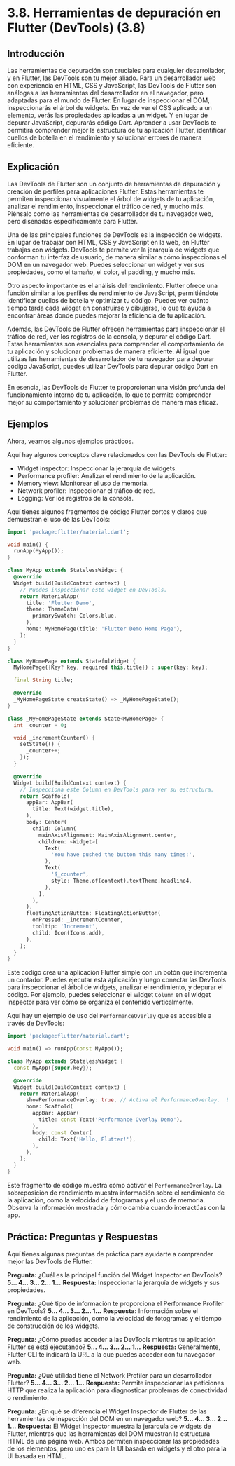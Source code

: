 # 3.8. Herramientas de depuración en Flutter (DevTools) (3.8)

## Introducción

Las herramientas de depuración son cruciales para cualquier desarrollador, y en Flutter, las DevTools son tu mejor aliado. Para un desarrollador web con experiencia en HTML, CSS y JavaScript, las DevTools de Flutter son análogas a las herramientas del desarrollador en el navegador, pero adaptadas para el mundo de Flutter. En lugar de inspeccionar el DOM, inspeccionarás el árbol de widgets. En vez de ver el CSS aplicado a un elemento, verás las propiedades aplicadas a un widget. Y en lugar de depurar JavaScript, depurarás código Dart. Aprender a usar DevTools te permitirá comprender mejor la estructura de tu aplicación Flutter, identificar cuellos de botella en el rendimiento y solucionar errores de manera eficiente.

## Explicación

Las DevTools de Flutter son un conjunto de herramientas de depuración y creación de perfiles para aplicaciones Flutter.  Estas herramientas te permiten inspeccionar visualmente el árbol de widgets de tu aplicación, analizar el rendimiento, inspeccionar el tráfico de red, y mucho más.  Piénsalo como las herramientas de desarrollador de tu navegador web, pero diseñadas específicamente para Flutter.

Una de las principales funciones de DevTools es la inspección de widgets. En lugar de trabajar con HTML, CSS y JavaScript en la web, en Flutter trabajas con widgets. DevTools te permite ver la jerarquía de widgets que conforman tu interfaz de usuario, de manera similar a cómo inspeccionas el DOM en un navegador web. Puedes seleccionar un widget y ver sus propiedades, como el tamaño, el color, el padding, y mucho más.

Otro aspecto importante es el análisis del rendimiento. Flutter ofrece una función similar a los perfiles de rendimiento de JavaScript, permitiéndote identificar cuellos de botella y optimizar tu código. Puedes ver cuánto tiempo tarda cada widget en construirse y dibujarse, lo que te ayuda a encontrar áreas donde puedes mejorar la eficiencia de tu aplicación.

Además, las DevTools de Flutter ofrecen herramientas para inspeccionar el tráfico de red, ver los registros de la consola, y depurar el código Dart.  Estas herramientas son esenciales para comprender el comportamiento de tu aplicación y solucionar problemas de manera eficiente. Al igual que utilizas las herramientas de desarrollador de tu navegador para depurar código JavaScript, puedes utilizar DevTools para depurar código Dart en Flutter.

En esencia, las DevTools de Flutter te proporcionan una visión profunda del funcionamiento interno de tu aplicación, lo que te permite comprender mejor su comportamiento y solucionar problemas de manera más eficaz.

## Ejemplos

Ahora, veamos algunos ejemplos prácticos.

Aquí hay algunos conceptos clave relacionados con las DevTools de Flutter:

- Widget inspector: Inspeccionar la jerarquía de widgets.
- Performance profiler: Analizar el rendimiento de la aplicación.
- Memory view: Monitorear el uso de memoria.
- Network profiler: Inspeccionar el tráfico de red.
- Logging: Ver los registros de la consola.

Aquí tienes algunos fragmentos de código Flutter cortos y claros que demuestran el uso de las DevTools:

```dart
import 'package:flutter/material.dart';

void main() {
  runApp(MyApp());
}

class MyApp extends StatelessWidget {
  @override
  Widget build(BuildContext context) {
    // Puedes inspeccionar este widget en DevTools.
    return MaterialApp(
      title: 'Flutter Demo',
      theme: ThemeData(
        primarySwatch: Colors.blue,
      ),
      home: MyHomePage(title: 'Flutter Demo Home Page'),
    );
  }
}

class MyHomePage extends StatefulWidget {
  MyHomePage({Key? key, required this.title}) : super(key: key);

  final String title;

  @override
  _MyHomePageState createState() => _MyHomePageState();
}

class _MyHomePageState extends State<MyHomePage> {
  int _counter = 0;

  void _incrementCounter() {
    setState(() {
      _counter++;
    });
  }

  @override
  Widget build(BuildContext context) {
    // Inspecciona este Column en DevTools para ver su estructura.
    return Scaffold(
      appBar: AppBar(
        title: Text(widget.title),
      ),
      body: Center(
        child: Column(
          mainAxisAlignment: MainAxisAlignment.center,
          children: <Widget>[
            Text(
              'You have pushed the button this many times:',
            ),
            Text(
              '$_counter',
              style: Theme.of(context).textTheme.headline4,
            ),
          ],
        ),
      ),
      floatingActionButton: FloatingActionButton(
        onPressed: _incrementCounter,
        tooltip: 'Increment',
        child: Icon(Icons.add),
      ),
    );
  }
}
```

Este código crea una aplicación Flutter simple con un botón que incrementa un contador. Puedes ejecutar esta aplicación y luego conectar las DevTools para inspeccionar el árbol de widgets, analizar el rendimiento, y depurar el código.  Por ejemplo, puedes seleccionar el widget `Column` en el widget inspector para ver cómo se organiza el contenido verticalmente.

Aquí hay un ejemplo de uso del `PerformanceOverlay` que es accesible a través de DevTools:

```dart
import 'package:flutter/material.dart';

void main() => runApp(const MyApp());

class MyApp extends StatelessWidget {
  const MyApp({super.key});

  @override
  Widget build(BuildContext context) {
    return MaterialApp(
      showPerformanceOverlay: true, // Activa el PerformanceOverlay.  Esto es una forma de verlo, también se activa desde DevTools.
      home: Scaffold(
        appBar: AppBar(
          title: const Text('Performance Overlay Demo'),
        ),
        body: const Center(
          child: Text('Hello, Flutter!'),
        ),
      ),
    );
  }
}
```

Este fragmento de código muestra cómo activar el `PerformanceOverlay`.  La sobreposición de rendimiento muestra información sobre el rendimiento de la aplicación, como la velocidad de fotogramas y el uso de memoria. Observa la información mostrada y cómo cambia cuando interactúas con la app.

## Práctica: Preguntas y Respuestas

Aquí tienes algunas preguntas de práctica para ayudarte a comprender mejor las DevTools de Flutter.

**Pregunta:** ¿Cuál es la principal función del Widget Inspector en DevTools?
**5... 4... 3... 2... 1...**
**Respuesta:** Inspeccionar la jerarquía de widgets y sus propiedades.

**Pregunta:** ¿Qué tipo de información te proporciona el Performance Profiler en DevTools?
**5... 4... 3... 2... 1...**
**Respuesta:** Información sobre el rendimiento de la aplicación, como la velocidad de fotogramas y el tiempo de construcción de los widgets.

**Pregunta:** ¿Cómo puedes acceder a las DevTools mientras tu aplicación Flutter se está ejecutando?
**5... 4... 3... 2... 1...**
**Respuesta:** Generalmente, Flutter CLI te indicará la URL a la que puedes acceder con tu navegador web.

**Pregunta:** ¿Qué utilidad tiene el Network Profiler para un desarrollador Flutter?
**5... 4... 3... 2... 1...**
**Respuesta:** Permite inspeccionar las peticiones HTTP que realiza la aplicación para diagnosticar problemas de conectividad o rendimiento.

**Pregunta:**  ¿En qué se diferencia el Widget Inspector de Flutter de las herramientas de inspección del DOM en un navegador web?
**5... 4... 3... 2... 1...**
**Respuesta:**  El Widget Inspector muestra la jerarquía de widgets de Flutter, mientras que las herramientas del DOM muestran la estructura HTML de una página web. Ambos permiten inspeccionar las propiedades de los elementos, pero uno es para la UI basada en widgets y el otro para la UI basada en HTML.
